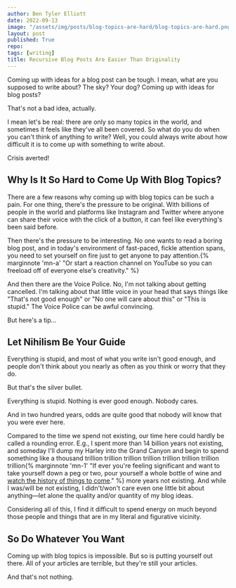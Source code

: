 ```yaml
---
author: Ben Tyler Elliott
date: 2022-09-13
image: "/assets/img/posts/blog-topics-are-hard/blog-topics-are-hard.png"
layout: post
published: True
repo:
tags: [writing]
title: Recursive Blog Posts Are Easier Than Originality
---
```


Coming up with ideas for a blog post can be tough. I mean, what are you supposed to write about? The sky? Your dog? Coming up with ideas for blog posts?

That's not a bad idea, actually.

<!--more-->

I mean let's be real: there are only so many topics in the world, and sometimes it feels like they've all been covered. So what do you do when you can't think of anything to write? Well, you could always write about how difficult it is to come up with something to write about.

Crisis averted!

## Why Is It So Hard to Come Up With Blog Topics?

There are a few reasons why coming up with blog topics can be such a pain. For one thing, there's the pressure to be original. With billions of people in the world and platforms like Instagram and Twitter where anyone can share their voice with the click of a button, it can feel like everything's been said before.

Then there's the pressure to be interesting. No one wants to read a boring blog post, and in today's environment of fast-paced, fickle attention spans, you need to set yourself on fire just to get anyone to pay attention.{% marginnote 'mn-a' "Or start a reaction channel on YouTube so you can freeload off of everyone else's creativity." %}

And then there are the Voice Police. No, I'm not talking about getting cancelled. I'm talking about that little voice in your head that says things like "That's not good enough" or "No one will care about this" or "This is stupid." The Voice Police can be awful convincing.

But here's a tip...

## Let Nihilism Be Your Guide

Everything is stupid, and most of what you write isn't good enough, and people don't think about you nearly as often as you think or worry that they do.

But that's the silver bullet.

Everything is stupid. Nothing is ever good enough. Nobody cares.

And in two hundred years, odds are quite good that nobody will know that you were ever here.

Compared to the time we spend not existing, our time here could hardly be called a rounding error. E.g., I spent more than 14 billion years not existing, and someday I'll dump my Harley into the Grand Canyon and begin to spend something like a thousand trillion trillion trillion trillion trillion trillion trillion trillion{% marginnote 'mn-1' "If ever you're feeling significant and want to take yourself down a peg or two, pour yourself a whole bottle of wine and [watch the history of things to come](https://youtu.be/uD4izuDMUQA?t=1676)." %} more years not existing. And while I was/will be not existing, I didn't/won't care even one little bit about anything—let alone the quality and/or quantity of my blog ideas.

Considering all of this, I find it difficult to spend energy on much beyond those people and things that are in my literal and figurative vicinity.

## So Do Whatever You Want

Coming up with blog topics is impossible. But so is putting yourself out there. All of your articles are terrible, but they're still your articles.

And that's not nothing.
